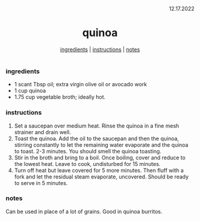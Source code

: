 <p align="right">12.17.2022</p>

<h1 align="center">quinoa</h1>

<div align="center">
  <a href="#ingredients">ingredients</a> | 
  <a href="#instructions">instructions</a> | 
  <a href="#notes">notes</a>
</div>
<br>

### ingredients
- 1 scant Tbsp oil; extra virgin olive oil or avocado work 
- 1 cup quinoa
- 1.75 cup vegetable broth; ideally hot.

### instructions
1. Set a saucepan over medium heat. Rinse the quinoa in a fine mesh strainer and drain well.
2. Toast the quinoa. Add the oil to the saucepan and then the quinoa, stirring constantly to let the remaining water evaporate and the quinoa to toast. 2-3 minutes. You should smell the quinoa toasting.
3. Stir in the broth and bring to a boil. Once boiling, cover and reduce to the lowest heat. Leave to cook, undisturbed for 15 minutes.
4. Turn off heat but leave covered for 5 more minutes. Then fluff with a fork and let the residual steam evaporate, uncovered. Should be ready to serve in 5 minutes.

### notes
Can be used in place of a lot of grains. Good in quinoa burritos.

